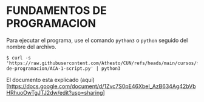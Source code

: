 # FUNDAMENTOS DE PROGRAMACION

Para ejecutar el programa, use el comando `python3` o `python` seguido del nombre del archivo.

```shell
$ curl -s 'https://raw.githubusercontent.com/Athesto/CUN/refs/heads/main/cursos/fundamentos-de-programacion/ACA-1-script.py' | python3
```

El documento esta explicado (aquí)[https://docs.google.com/document/d/1Zvc7S0pE46XbeI_AzB634Ag42bVbHRhuoOwTgJTJ2dw/edit?usp=sharing]

